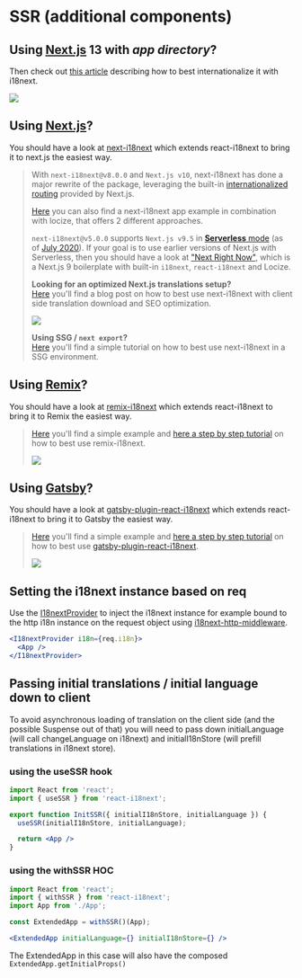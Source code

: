 # SSR (additional components)

## Using [Next.js](https://nextjs.org/) 13 with _app directory_?

Then check out [this article](https://locize.com/blog/next-13-app-dir-i18n) describing how to best internationalize it with i18next.

[![](../.gitbook/assets/next-13-app-dir-i18n.jpg)](https://locize.com/blog/next-13-app-dir-i18n)

## Using [Next.js](https://nextjs.org/)?

You should have a look at [next-i18next](https://github.com/i18next/next-i18next) which extends react-i18next to bring it to next.js the easiest way.

> With `next-i18next@v8.0.0` and `Next.js v10`, next-i18next has done a major rewrite of the package, leveraging the built-in [internationalized routing](https://nextjs.org/docs/advanced-features/i18n-routing) provided by Next.js.
>
> [Here](https://github.com/locize/next-i18next-locize) you can also find a next-i18next app example in combination with locize, that offers 2 different approaches.
>
> `next-i18next@v5.0.0` supports `Next.js v9.5` in [**Serverless** mode](https://nextjs.org/blog/next-8#serverless-nextjs) (as of [July 2020](https://github.com/isaachinman/next-i18next/issues/274#issuecomment-664616304)). If your goal is to use earlier versions of Next.js with Serverless, then you should have a look at ["Next Right Now"](https://github.com/UnlyEd/next-right-now), which is a Next.js 9 boilerplate with built-in `i18next`, `react-i18next` and Locize.
>
> **Looking for an optimized Next.js translations setup?**\
> [Here](https://locize.com/blog/next-i18next/) you'll find a blog post on how to best use next-i18next with client side translation download and SEO optimization.
>
> [![](../.gitbook/assets/next-i18next.jpg)](https://locize.com/blog/next-i18next/)
>
>
>
> **Using SSG / `next export`?**\
> [Here](https://locize.com/blog/next-i18n-static/) you'll find a simple tutorial on how to best use next-i18next in a SSG environment.\
> [<img src="../.gitbook/assets/next-ssg.jpeg" alt="" data-size="original">](https://locize.com/blog/next-i18n-static/)

## Using [Remix](https://remix.run)?

You should have a look at [remix-i18next](https://github.com/sergiodxa/remix-i18next) which extends react-i18next to bring it to Remix the easiest way.

> [Here](https://github.com/locize/locize-remix-i18next-example) you'll find a simple example and [here a step by step tutorial](https://locize.com/blog/remix-i18n/) on how to best use remix-i18next.
>
> [![](../.gitbook/assets/remix-localization.jpg)](https://locize.com/blog/remix-i18n/)

## Using [Gatsby](https://www.gatsbyjs.com/)?

You should have a look at [gatsby-plugin-react-i18next](https://github.com/microapps/gatsby-plugin-react-i18next) which extends react-i18next to bring it to Gatsby the easiest way.

> [Here](https://github.com/locize/locize-gatsby-example) you'll find a simple example and [here a step by step tutorial](https://locize.com/blog/gatsby-i18n/) on how to best use [gatsby-plugin-react-i18next](https://github.com/microapps/gatsby-plugin-react-i18next).
>
> [![](../.gitbook/assets/gatsby-i18next.jpg)](https://locize.com/blog/gatsby-i18n/)

## Setting the i18next instance based on req

Use the [I18nextProvider](i18nextprovider.md) to inject the i18next instance for example bound to the http i18n instance on the request object using [i18next-http-middleware](https://github.com/i18next/i18next-http-middleware).

```jsx
<I18nextProvider i18n={req.i18n}>
  <App />
</I18nextProvider>
```

## Passing initial translations / initial language down to client

To avoid asynchronous loading of translation on the client side (and the possible Suspense out of that) you will need to pass down initialLanguage (will call changeLanguage on i18next) and initialI18nStore (will prefill translations in i18next store).

### using the useSSR hook

```jsx
import React from 'react';
import { useSSR } from 'react-i18next';

export function InitSSR({ initialI18nStore, initialLanguage }) {
  useSSR(initialI18nStore, initialLanguage);

  return <App />
}
```

### using the withSSR HOC

```jsx
import React from 'react';
import { withSSR } from 'react-i18next';
import App from './App';

const ExtendedApp = withSSR()(App);

<ExtendedApp initialLanguage={} initialI18nStore={} />
```

The ExtendedApp in this case will also have the composed `ExtendedApp.getInitialProps()`
